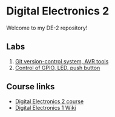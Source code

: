 # Digital Electronics 2

Welcome to my DE-2 repository!

## Labs

1. [Git version-control system, AVR tools](https://github.com/tomas-fryza/Digital-electronics-2/tree/master/Labs/01-tools)
2. [Control of GPIO, LED, push button](https://github.com/tomas-fryza/Digital-electronics-2/tree/master/Labs/02-leds)

## Course links

* [Digital Electronics 2 course](https://github.com/tomas-fryza/Digital-electronics-2)
* [Digital Electronics 1 Wiki](https://github.com/tomas-fryza/Digital-electronics-1/wiki)